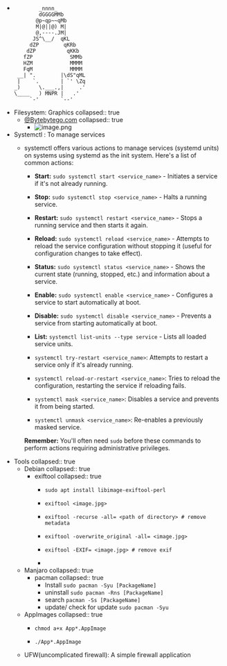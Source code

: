 - ```
          _nnnn_
          dGGGGMMb
         @p~qp~~qMb
         M|@||@) M|
         @,----.JM|
        JS^\__/  qKL
       dZP        qKRb
      dZP          qKKb
     fZP            SMMb
     HZM            MMMM
     FqM            MMMM
   __| ".        |\dS"qML
   |    `.       | `' \Zq
  _)      \.___.,|     .'
  \____   ) MNPR |   .'
       `-'       `--'
  ```
- Filesystem: Graphics
  collapsed:: true
	- [@Bytebytego.com](https://github.com/ByteByteGoHq/system-design-101/blob/main/images/linux-file-systems.jpg)
	  collapsed:: true
		- ![image.png](../assets/image_1697899391839_0.png)
- Systemctl : To manage services
	- systemctl offers various actions to manage services (systemd units) on systems using systemd as the init system. Here's a list of common actions:
	  
	  * **Start:** `sudo systemctl start <service_name>` - Initiates a service if it's not already running.
	  * **Stop:** `sudo systemctl stop <service_name>` - Halts a running service.
	  * **Restart:** `sudo systemctl restart <service_name>` - Stops a running service and then starts it again.
	  * **Reload:** `sudo systemctl reload <service_name>` - Attempts to reload the service configuration without stopping it (useful for configuration changes to take effect).
	  * **Status:** `sudo systemctl status <service_name>` - Shows the current state (running, stopped, etc.) and information about a service.
	  * **Enable:** `sudo systemctl enable <service_name>` - Configures a service to start automatically at boot.
	  * **Disable:** `sudo systemctl disable <service_name>` - Prevents a service from starting automatically at boot.
	  * **List:** `systemctl list-units --type service` - Lists all loaded service units.
	  
	  * `systemctl try-restart <service_name>`: Attempts to restart a service only if it's already running.
	  * `systemctl reload-or-restart <service_name>`: Tries to reload the configuration, restarting the service if reloading fails.
	  * `systemctl mask <service_name>`: Disables a service and prevents it from being started.
	  * `systemctl unmask <service_name>`: Re-enables a previously masked service.
	  
	  **Remember:** You'll often need `sudo` before these commands to perform actions requiring administrative privileges.
- Tools
  collapsed:: true
	- Debian
	  collapsed:: true
		- exiftool
		  collapsed:: true
			- ```
			  sudo apt install libimage-exiftool-perl
			  ```
			- ```
			  exiftool <image.jpg>
			  ```
			- ```
			  exiftool -recurse -all= <path of directory> # remove metadata
			  ```
			- ```
			  exiftool -overwrite_original -all= <image.jpg>
			  ```
			- ```
			  exiftool -EXIF= <image.jpg> # remove exif
			  ```
			-
	- Manjaro
	  collapsed:: true
		- pacman
		  collapsed:: true
			- Install `sudo pacman -Syu [PackageName]`
			- uninstall `sudo pacman -Rns [PackageName]`
			- search `pacman -Ss [PackageName]`
			- update/ check for update `sudo pacman -Syu`
	- AppImages
	  collapsed:: true
		- ```
		  chmod a+x App*.AppImage
		  ```
		- ```
		  ./App*.AppImage
		  ```
	- UFW(uncomplicated firewall): A simple firewall application